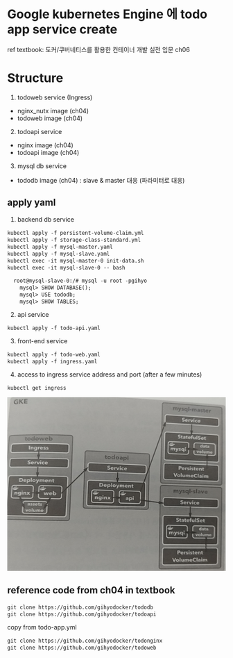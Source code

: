 # Google kubernetes Engine 에 todo app service create
ref textbook: 도커/쿠버네티스를 활용한 컨테이너 개발 실전 입문 ch06


# Structure

1) todoweb service (Ingress)

- nginx_nutx image (ch04)
- todoweb image (ch04)


2) todoapi service

- nginx image (ch04)
- todoapi image (ch04)


3) mysql db service

- tododb image (ch04)
  : slave & master 대응 (파라미터로 대응)


## apply yaml 

1) backend db service 
```
kubectl apply -f persistent-volume-claim.yml
kubectl apply -f storage-class-standard.yml
kubectl apply -f mysql-master.yaml
kubectl apply -f mysql-slave.yaml
kubectl exec -it mysql-master-0 init-data.sh
kubectl exec -it mysql-slave-0 -- bash
```
```
  root@mysql-slave-0:/# mysql -u root -pgihyo 
    mysql> SHOW DATABASE();
    mysql> USE tododb;
    mysql> SHOW TABLES;
```

2) api service
```
kubectl apply -f todo-api.yaml
```

3) front-end service
```
kubectl apply -f todo-web.yaml
kubectl apply -f ingress.yaml
```
4) access to ingress service address and port (after a few minutes)
```
kubectl get ingress
```

<img src="./todoapp-GKE.png"  width="600" height="400">



## reference code from ch04 in textbook
```
git clone https://github.com/gihyodocker/tododb
git clone https://github.com/gihyodocker/todoapi
```
copy from todo-app.yml
```
git clone https://github.com/gihyodocker/todonginx
git clone https://github.com/gihyodocker/todoweb
```
